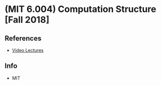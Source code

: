 # (MIT 6.004) Computation Structure [Fall 2018]

## References
* [Video Lectures](https://www.youtube.com/playlist?list=PLDSlqjcPpoL64CJdF0Qee5oWqGS6we_Yu)

## Info
- MIT
